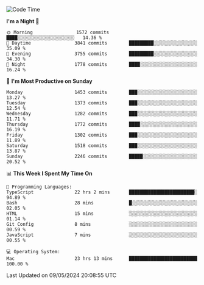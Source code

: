 <!--START_SECTION:waka-->
![Code Time](http://img.shields.io/badge/Code%20Time-3%2C940%20hrs%2012%20mins-blue)

**I'm a Night 🦉** 

```text
🌞 Morning                1572 commits        ████░░░░░░░░░░░░░░░░░░░░░   14.36 % 
🌆 Daytime                3841 commits        █████████░░░░░░░░░░░░░░░░   35.09 % 
🌃 Evening                3755 commits        █████████░░░░░░░░░░░░░░░░   34.30 % 
🌙 Night                  1778 commits        ████░░░░░░░░░░░░░░░░░░░░░   16.24 % 
```
📅 **I'm Most Productive on Sunday** 

```text
Monday                   1453 commits        ███░░░░░░░░░░░░░░░░░░░░░░   13.27 % 
Tuesday                  1373 commits        ███░░░░░░░░░░░░░░░░░░░░░░   12.54 % 
Wednesday                1282 commits        ███░░░░░░░░░░░░░░░░░░░░░░   11.71 % 
Thursday                 1772 commits        ████░░░░░░░░░░░░░░░░░░░░░   16.19 % 
Friday                   1302 commits        ███░░░░░░░░░░░░░░░░░░░░░░   11.89 % 
Saturday                 1518 commits        ███░░░░░░░░░░░░░░░░░░░░░░   13.87 % 
Sunday                   2246 commits        █████░░░░░░░░░░░░░░░░░░░░   20.52 % 
```


📊 **This Week I Spent My Time On** 

```text
💬 Programming Languages: 
TypeScript               22 hrs 2 mins       ████████████████████████░   94.89 % 
Bash                     28 mins             █░░░░░░░░░░░░░░░░░░░░░░░░   02.05 % 
HTML                     15 mins             ░░░░░░░░░░░░░░░░░░░░░░░░░   01.14 % 
Git Config               8 mins              ░░░░░░░░░░░░░░░░░░░░░░░░░   00.59 % 
JavaScript               7 mins              ░░░░░░░░░░░░░░░░░░░░░░░░░   00.55 % 

💻 Operating System: 
Mac                      23 hrs 13 mins      █████████████████████████   100.00 % 
```


 Last Updated on 09/05/2024 20:08:55 UTC
<!--END_SECTION:waka-->
